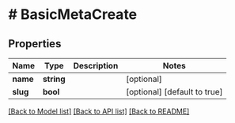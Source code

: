 # # BasicMetaCreate

## Properties

Name | Type | Description | Notes
------------ | ------------- | ------------- | -------------
**name** | **string** |  | [optional]
**slug** | **bool** |  | [optional] [default to true]

[[Back to Model list]](../../README.md#models) [[Back to API list]](../../README.md#endpoints) [[Back to README]](../../README.md)
